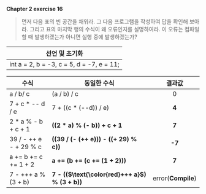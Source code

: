 **Chapter 2 exercise 16**

> 먼저 다음 표의 빈 공간을 채워라. 그 다음 프로그램을 작성하여 답을 확인해 보아라.
> 그리고 표의 마지막 행의 수식이 왜 오류인지를 설명하여라. 이 오류는 컴파일할 때
> 발생하겠는가 아니면 실행 중에 발생하겠는가?

|선언 및 초기화|
|---|
|int a = 2, b = -3, c = 5, d = -7, e = 11;|

|수식|동일한 수식|결과값|
|---|---|:---:|
|a / b/ c|(a / b) / c|0|
|7 + c * -- d / e|7 + ((c * (--d)) / e)|**4**|
|2 * a % - b + c + 1|**((2 * a) % (- b)) + c + 1**|**7**|
|39 / - ++ e - + 29 % c |**((39 / (- (++ e))) - ((+ 29) % c))**|**-7**|
|a += b += c += 1 + 2|**a += (b += (c += (1 + 2)))**|**7**|
|7 - +++ a % (3 + b)|**7 - (($\text{\color{red}+++ a}$) % (3 + b))**|error(**Compile**)|
